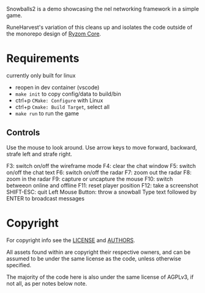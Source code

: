 Snowballs2 is a demo showcasing the nel networking framework in a simple game.

RuneHarvest's variation of this cleans up and isolates the code outside of the monorepo design of [Ryzom Core](https://github.com/ryzom/ryzomcore).

# Requirements

currently only built for linux

- reopen in dev container (vscode)
- `make init` to copy config/data to build/bin
- ctrl+p `CMake: Configure` with Linux
- ctrl+p `Cmake: Build Target`, select all
- `make run` to run the game

## Controls
   
Use the mouse to look around.
Use arrow keys to move forward, backward, strafe left and strafe right.

F3: switch on/off the wireframe mode
F4: clear the chat window
F5: switch on/off the chat text
F6: switch on/off the radar
F7: zoom out the radar
F8: zoom in the radar
F9: capture or uncapture the mouse
F10: switch betweeon online and offline
F11: reset player position
F12: take a screenshot
SHIFT-ESC: quit
Left Mouse Button: throw a snowball
Type text followed by ENTER to broadcast messages

# Copyright

For copyright info see the [LICENSE](LICENSE) and [AUTHORS](AUTHORS).

All assets found within are copyright their respective owners, and can be assumed to be under the same license as the code, unless otherwise specified.

The majority of the code here is also under the same license of AGPLv3, if not all, as per notes below note.
